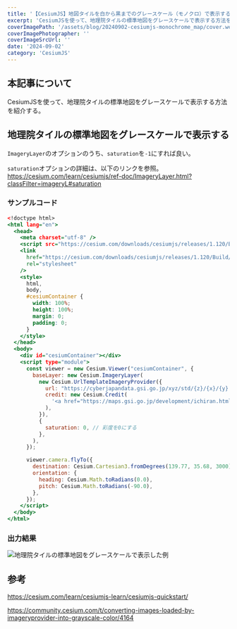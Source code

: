 ```yaml
---
title: '【CesiumJS】地図タイルを白から黒までのグレースケール（モノクロ）で表示する'
excerpt: 'CesiumJSを使って、地理院タイルの標準地図をグレースケールで表示する方法を紹介する。'
coverImagePath: '/assets/blog/20240902-cesiumjs-monochrome_map/cover.webp'
coverImagePhotographer: ''
coverImageSrcUrl: ''
date: '2024-09-02'
category: 'CesiumJS'
---
```


## 本記事について

CesiumJSを使って、地理院タイルの標準地図をグレースケールで表示する方法を紹介する。

## 地理院タイルの標準地図をグレースケールで表示する

`ImageryLayer`のオプションのうち、`saturation`を`-1`にすれば良い。

`saturation`オプションの詳細は、以下のリンクを参照。  
https://cesium.com/learn/cesiumjs/ref-doc/ImageryLayer.html?classFilter=imageryL#saturation

### サンプルコード

```html:index.html
<!doctype html>
<html lang="en">
  <head>
    <meta charset="utf-8" />
    <script src="https://cesium.com/downloads/cesiumjs/releases/1.120/Build/Cesium/Cesium.js"></script>
    <link
      href="https://cesium.com/downloads/cesiumjs/releases/1.120/Build/Cesium/Widgets/widgets.css"
      rel="stylesheet"
    />
    <style>
      html,
      body,
      #cesiumContainer {
        width: 100%;
        height: 100%;
        margin: 0;
        padding: 0;
      }
    </style>
  </head>
  <body>
    <div id="cesiumContainer"></div>
    <script type="module">
      const viewer = new Cesium.Viewer("cesiumContainer", {
        baseLayer: new Cesium.ImageryLayer(
          new Cesium.UrlTemplateImageryProvider({
            url: "https://cyberjapandata.gsi.go.jp/xyz/std/{z}/{x}/{y}.png",
            credit: new Cesium.Credit(
              '<a href="https://maps.gsi.go.jp/development/ichiran.html" target="_blank">地理院タイル</a>',
            ),
          }),
          {
            saturation: 0, // 彩度を0にする
          },
        ),
      });

      viewer.camera.flyTo({
        destination: Cesium.Cartesian3.fromDegrees(139.77, 35.68, 3000),
        orientation: {
          heading: Cesium.Math.toRadians(0.0),
          pitch: Cesium.Math.toRadians(-90.0),
        },
      });
    </script>
  </body>
</html>
```

### 出力結果

![地理院タイルの標準地図をグレースケールで表示した例](/assets/blog/20240902-cesiumjs-monochrome_map/cover.webp)

## 参考

https://cesium.com/learn/cesiumjs-learn/cesiumjs-quickstart/

https://community.cesium.com/t/converting-images-loaded-by-imageryprovider-into-grayscale-color/4164
